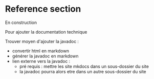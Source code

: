 # Reference section

En construction 

Pour ajouter la documentation technique 

Trouver moyen d'ajouter la javadoc :

- convertir html en markdown
- générer la javadoc en markdown 
- lien externe vers la javadoc :
    - pré requis : mettre les site mkdocs dans un sous-dossier du site
    - la javadoc pourra alors etre dans un autre sous-dossier du site